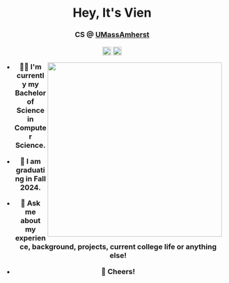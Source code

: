 <h1 align="center">Hey, It's Vien</h1>
<h3 align="center">CS @ <a href=https://www.umass.edu target="blank">UMassAmherst</a>
<p align="center">
<a href=mailto:vienvtran02@gmail.com target="blank"><img align="center" src=https://cdn.jsdelivr.net/npm/simple-icons@3.0.1/icons/gmail.svg alt="itsjafer" height="20" width="20" /></a>
<a href=https://www.linkedin.com/in/vientrvn target="blank"><img align="center" src=https://cdn.jsdelivr.net/npm/simple-icons@3.0.1/icons/linkedin.svg alt="itsjafer" height="20" width="20" /></a>
</p>
<p>
  <img src="https://media-exp1.licdn.com/dms/image/C4E03AQFwx8cglQYJMQ/profile-displayphoto-shrink_800_800/0/1651514881281?e=1657756800&v=beta&t=lsW8E7RFR1myd7zZWn8v5fhmfkruqS5wAieYgvekW3Q" width="400" align="right">
  
- 👨‍💼 I'm currently my Bachelor of Science in Computer Science. <!-- check out my <a href=https://itsjafer.com/Jafer_Haider_Resume.pdf> resume</a> -->
  
- 👷‍ I am graduating in Fall 2024.

- 💬 Ask me about my experience, background, projects, current college life or anything else!
- 🥂 Cheers!

</p>
